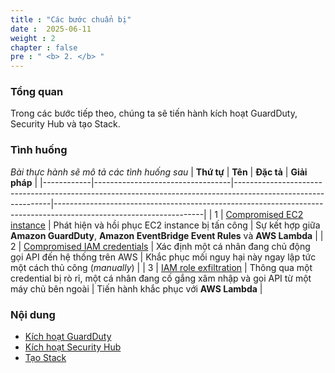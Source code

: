 ```yaml
---
title : "Các bước chuẩn bị"
date :  2025-06-11
weight : 2 
chapter : false
pre : " <b> 2. </b> "
---
```


### Tổng quan
Trong các bước tiếp theo, chúng ta sẽ tiến hành kích hoạt GuardDuty, Security Hub và tạo Stack.
### Tình huống
*Bài thực hành sẽ mô tả các tình huống sau*
| **Thứ tự** | **Tên**                          | **Đặc tả**                                                                                                   | **Giải pháp**                                                                                                     |
|------------|----------------------------------|--------------------------------------------------------------------------------------------------------------|-------------------------------------------------------------------------------------------------------------------|
| 1          | [Compromised EC2 instance](3.1-public-instance/)    | Phát hiện và hồi phục EC2 instance bị tấn công                                                               | Sự kết hợp giữa **Amazon GuardDuty**, **Amazon EventBridge Event Rules** và **AWS Lambda**                      |
| 2          | [Compromised IAM credentials](3.2-private-instance/) | Xác định một cá nhân đang chủ động gọi API đến hệ thống trên AWS                                             | Khắc phục mối nguy hại này ngay lập tức một cách thủ công (*manually*)                                           |
| 3          | [IAM role exfiltration](#)       | Thông qua một credential bị rò rỉ, một cá nhân đang cố gắng xâm nhập và gọi API từ một máy chủ bên ngoài     | Tiến hành khắc phục với **AWS Lambda**                                                                           |

### Nội dung
  - [Kích hoạt GuardDuty](2.1-enableguardduty/)
  - [Kích hoạt Security Hub](2.2-enablesecurityhub/)
  - [Tạo Stack](2.3-createstack/)

  

